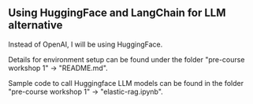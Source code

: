## Using HuggingFace and LangChain for LLM alternative
Instead of OpenAI, I will be using HuggingFace. 

Details for environment setup can be found under the folder "pre-course workshop 1" -> "README.md". 

Sample code to call Huggingface LLM models can be found in the folder "pre-course workshop 1" -> "elastic-rag.ipynb".

